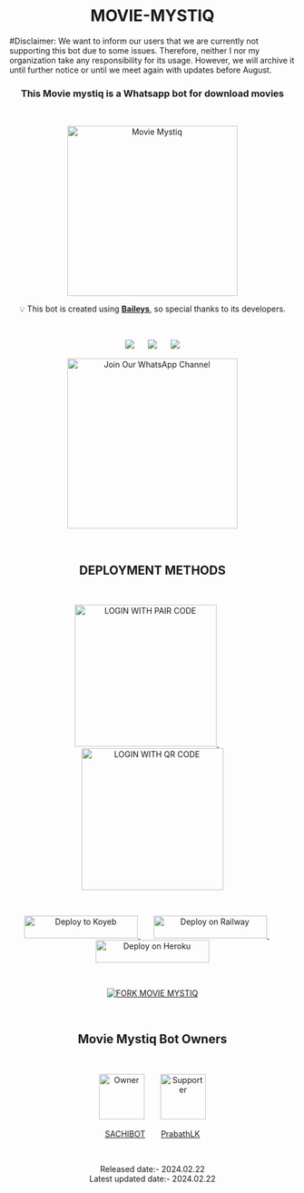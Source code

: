  <h1 align="center">MOVIE-MYSTIQ</h1>
 
#Disclaimer: We want to inform our users that we are currently not supporting this bot due to some issues. Therefore, neither I nor my organization take any responsibility for its usage. However, we will archive it until further notice or until we meet again with updates before August.
<br>
<h3 align="center">This Movie mystiq is a Whatsapp bot for download movies</h3>

<br>
<p align="center">
  <img src="https://telegra.ph/file/e8d11fde869fd077944dd.jpg" alt="Movie Mystiq" height="300">
</p>

<p align="center">  
  💡 This bot is created using <strong><a href="https://github.com/WhiskeySockets/Baileys">Baileys</a></strong>, so special thanks to its developers.
</p>
<br>
<p align="center">
  <img src="https://hits.seeyoufarm.com/api/count/incr/badge.svg?url=https%3A%2F%2Fgithub.com%2FSACHIBOT%2FMOVIE-MYSTIQ&count_bg=%2379C83D&title_bg=%23555555&icon=gitpod.svg&icon_color=%23E7E7E7&title=Views&edge_flat=false" />&nbsp;&nbsp;&nbsp;&nbsp;&nbsp;
  <img src="https://img.shields.io/github/forks/SACHIBOT/MOVIE-MYSTIQ?label=Forks&style=social" />&nbsp;&nbsp;&nbsp;&nbsp;&nbsp;
  <img src="https://img.shields.io/github/stars/SACHIBOT/MOVIE-MYSTIQ?style=social" />
</p>

<p align="center">
  <a href="https://whatsapp.com/channel/0029VaMduczBKfhwsLRoPx12">
    <img src="https://img.shields.io/badge/%20Join%20Our%20WhatsApp%20Channel%20-darkgreen" alt="Join Our WhatsApp Channel" width="300">
  </a>
</p>
<br>
<h2 align="center">DEPLOYMENT METHODS</h2>
<br>
<p align="center">
  <a href="https://replit.com/@SACHIBOT/MOVIE-MYSTIQ#README.md">
    <img src="https://img.shields.io/badge/LOGIN%20WITH%20PAIR%20CODE-blue" alt="LOGIN WITH PAIR CODE" width="250">
  </a>&nbsp;&nbsp;&nbsp;&nbsp;&nbsp;
  <a href="https://sachibot-qr.up.railway.app/">
    <img src="https://img.shields.io/badge/LOGIN%20WITH%20QR%20CODE-darkblue" alt="LOGIN WITH QR CODE" width="250">
  </a>
</p>
<br>
<p align="center">
  <a href="https://app.koyeb.com/apps/deploy?type=git&repository=github.com/SACHIBOT/MOVIE-MYSTIQ&branch=main&env[SESSION_ID]&env[ALWAYS_ONLINE]&env[MAX_SIZE]&env[ONLY_GROUP]&env[ONLY_ME]&env[ALIVE]&name=movie-mystiq
  ">
    <img src="https://www.koyeb.com/static/images/deploy/button.svg" alt="Deploy to Koyeb" width="200" height="40" >
  </a> &nbsp;&nbsp;&nbsp;&nbsp;&nbsp;
  <a href="https://railway.app/template/cvZzpl">
    <img src="https://railway.app/button.svg" alt="Deploy on Railway" width="200" height="40" >
  </a> &nbsp;&nbsp;&nbsp;&nbsp;&nbsp; 
  <a href="https://dashboard.heroku.com/new?button-url=https://github.com/SACHIBOT/MOVIE-MYSTIQ&template=https://github.com/SACHIBOT/MOVIE-MYSTIQ.git">
    <img src="https://www.herokucdn.com/deploy/button.svg" alt="Deploy on Heroku" width="200" height="40" >
  </a>
</p>


<br>
<p align="center">
  <a href="https://github.com/SACHIBOT/MOVIE-MYSTIQ/fork">
    <img src="https://img.shields.io/badge/FORK%20MOVIE%20MYSTIQ-yellow" alt="FORK MOVIE MYSTIQ">
  </a>
</p>
<br>
<h2 align="center">Movie Mystiq Bot Owners</h2>
<br>
<p align="center">
  <a href="https://github.com/SACHIBOT"><img src="https://avatars.githubusercontent.com/u/91013948?v=4" width=80 height=80 alt="Owner"></a> &nbsp;&nbsp;&nbsp;&nbsp;&nbsp;
  <a href="https://github.com/prabathLK"><img src="https://avatars.githubusercontent.com/u/106251140?v=4" width=80 height=80 alt="Supporter"></a>
</p>
<p align="center">
  <a href="https://github.com/SACHIBOT">SACHIBOT</a> &nbsp;&nbsp;&nbsp;&nbsp;&nbsp;
  <a href="https://github.com/prabathLK">PrabathLK</a>
</p>
<br>
<p align="center">
  Released date:- 2024.02.22
  <br>
  Latest updated date:- 2024.02.22
</p>
